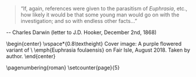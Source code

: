 >“If, again, references were given to the parasitism of *Euphrasia*, etc., how likely it would be that some young man would go on with the investigation; and so with endless other facts…”

-- Charles Darwin (letter to J.D. Hooker, December 2nd, 1868)

\begin{center}
\vspace*{0.8\textheight}
Cover image: A purple flowered variant of \\ \emph{Euphrasia foulaensis} on Fair Isle, August 2018. Taken by author.
\end{center}

\pagenumbering{roman}
\setcounter{page}{5}




